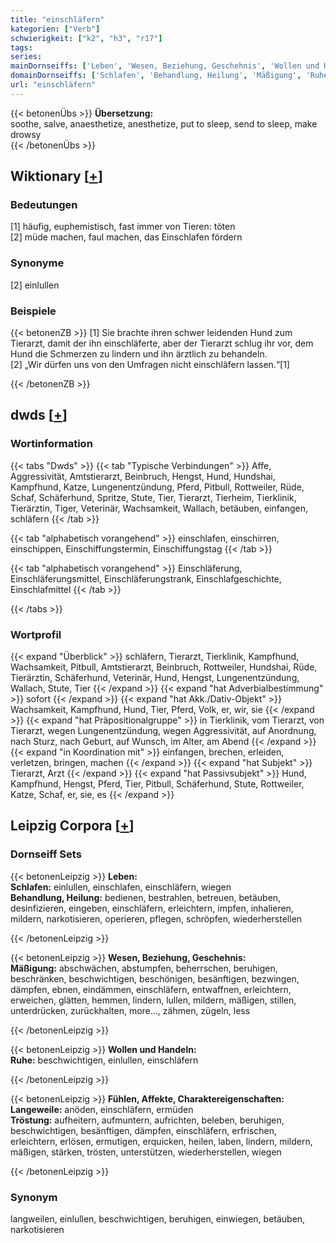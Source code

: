 ```yaml
---
title: "einschläfern"
kategorien: ["Verb"]
schwierigkeit: ["k2", "h3", "r17"]
tags:
series:
mainDornseiffs: ['Leben', 'Wesen, Beziehung, Geschehnis', 'Wollen und Handeln', 'Fühlen, Affekte, Charaktereigenschaften']
domainDornseiffs: ['Schlafen', 'Behandlung, Heilung', 'Mäßigung', 'Ruhe', 'Langeweile', 'Tröstung']
url: "einschläfern"
---
```


{{< betonenÜbs >}}
**Übersetzung:**  
soothe, salve, anaesthetize, anesthetize, put to sleep, send  to sleep, make drowsy  
{{< /betonenÜbs >}}

## Wiktionary [[+](https://de.wiktionary.org/wiki/einschläfern)]

### Bedeutungen
[1] häufig, euphemistisch, fast immer von Tieren: töten  
[2] müde machen, faul machen, das Einschlafen fördern  

### Synonyme
[2] einlullen  

### Beispiele
{{< betonenZB >}}
[1] Sie brachte ihren schwer leidenden Hund zum Tierarzt, damit der ihn einschläferte, aber der Tierarzt schlug ihr vor, dem Hund die Schmerzen zu lindern und ihn ärztlich zu behandeln.  
[2] „Wir dürfen uns von den Umfragen nicht einschläfern lassen.“[1]  

{{< /betonenZB >}}


## dwds [[+](https://www.dwds.de/wb/einschläfern)]

### Wortinformation
{{< tabs "Dwds" >}}
{{< tab "Typische Verbindungen" >}}
Affe, Aggressivität, Amtstierarzt, Beinbruch, Hengst, Hund, Hundshai, Kampfhund, Katze, Lungenentzündung, Pferd, Pitbull, Rottweiler, Rüde, Schaf, Schäferhund, Spritze, Stute, Tier, Tierarzt, Tierheim, Tierklinik, Tierärztin, Tiger, Veterinär, Wachsamkeit, Wallach, betäuben, einfangen, schläfern
{{< /tab >}}

{{< tab "alphabetisch vorangehend" >}}
einschlafen, einschirren, einschippen, Einschiffungstermin, Einschiffungstag
{{< /tab >}}

{{< tab "alphabetisch vorangehend" >}}
Einschläferung, Einschläferungsmittel, Einschläferungstrank, Einschlafgeschichte, Einschlafmittel
{{< /tab >}}

{{< /tabs >}}

### Wortprofil
{{< expand "Überblick" >}} schläfern, Tierarzt, Tierklinik, Kampfhund, Wachsamkeit, Pitbull, Amtstierarzt, Beinbruch, Rottweiler, Hundshai, Rüde, Tierärztin, Schäferhund, Veterinär, Hund, Hengst, Lungenentzündung, Wallach, Stute, Tier {{< /expand >}}
{{< expand "hat Adverbialbestimmung" >}} sofort {{< /expand >}}
{{< expand "hat Akk./Dativ-Objekt" >}} Wachsamkeit, Kampfhund, Hund, Tier, Pferd, Volk, er, wir, sie {{< /expand >}}
{{< expand "hat Präpositionalgruppe" >}} in Tierklinik, vom Tierarzt, von Tierarzt, wegen Lungenentzündung, wegen Aggressivität, auf Anordnung, nach Sturz, nach Geburt, auf Wunsch, im Alter, am Abend {{< /expand >}}
{{< expand "in Koordination mit" >}} einfangen, brechen, erleiden, verletzen, bringen, machen {{< /expand >}}
{{< expand "hat Subjekt" >}} Tierarzt, Arzt {{< /expand >}}
{{< expand "hat Passivsubjekt" >}} Hund, Kampfhund, Hengst, Pferd, Tier, Pitbull, Schäferhund, Stute, Rottweiler, Katze, Schaf, er, sie, es {{< /expand >}}

## Leipzig Corpora [[+](https://corpora.uni-leipzig.de/en/res?word=einschläfern&corpusId=deu_newscrawl-public_2018)]

### Dornseiff Sets
{{< betonenLeipzig >}}
**Leben:**  
**Schlafen:** einlullen, einschlafen, einschläfern, wiegen  
**Behandlung, Heilung:** bedienen, bestrahlen, betreuen, betäuben, desinfizieren, eingeben, einschläfern, erleichtern, impfen, inhalieren, mildern, narkotisieren, operieren, pflegen, schröpfen, wiederherstellen  

{{< /betonenLeipzig >}}


{{< betonenLeipzig >}}
**Wesen, Beziehung, Geschehnis:**  
**Mäßigung:** abschwächen, abstumpfen, beherrschen, beruhigen, beschränken, beschwichtigen, beschönigen, besänftigen, bezwingen, dämpfen, ebnen, eindämmen, einschläfern, entwaffnen, erleichtern, erweichen, glätten, hemmen, lindern, lullen, mildern, mäßigen, stillen, unterdrücken, zurückhalten, more..., zähmen, zügeln, less  

{{< /betonenLeipzig >}}


{{< betonenLeipzig >}}
**Wollen und Handeln:**  
**Ruhe:** beschwichtigen, einlullen, einschläfern  

{{< /betonenLeipzig >}}


{{< betonenLeipzig >}}
**Fühlen, Affekte, Charaktereigenschaften:**  
**Langeweile:** anöden, einschläfern, ermüden  
**Tröstung:** aufheitern, aufmuntern, aufrichten, beleben, beruhigen, beschwichtigen, besänftigen, dämpfen, einschläfern, erfrischen, erleichtern, erlösen, ermutigen, erquicken, heilen, laben, lindern, mildern, mäßigen, stärken, trösten, unterstützen, wiederherstellen, wiegen  

{{< /betonenLeipzig >}}

### Synonym
langweilen, einlullen, beschwichtigen, beruhigen, einwiegen, betäuben, narkotisieren

